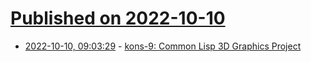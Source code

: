 # [Published on 2022-10-10](index.md)

* [2022-10-10, 09:03:29](https://lobste.rs/s/pmlxwv/kons_9_common_lisp_3d_graphics_project) - [kons-9: Common Lisp 3D Graphics Project](https://github.com/kaveh808/kons-9)

